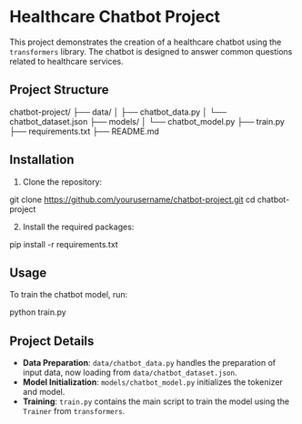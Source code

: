 # Healthcare Chatbot Project

This project demonstrates the creation of a healthcare chatbot using the `transformers` library. The chatbot is designed to answer common questions related to healthcare services.

## Project Structure

chatbot-project/
├── data/
│ ├── chatbot_data.py
│ └── chatbot_dataset.json
├── models/
│ └── chatbot_model.py
├── train.py
├── requirements.txt
├── README.md



## Installation

1. Clone the repository:

git clone https://github.com/yourusername/chatbot-project.git
cd chatbot-project

2. Install the required packages:

pip install -r requirements.txt

## Usage

To train the chatbot model, run:

python train.py


## Project Details

- **Data Preparation**: `data/chatbot_data.py` handles the preparation of input data, now loading from `data/chatbot_dataset.json`.
- **Model Initialization**: `models/chatbot_model.py` initializes the tokenizer and model.
- **Training**: `train.py` contains the main script to train the model using the `Trainer` from `transformers`.


